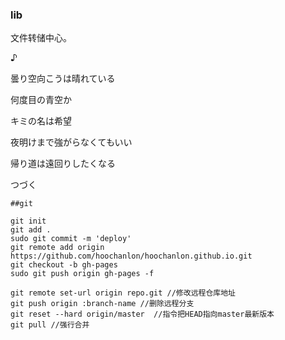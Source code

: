 ### lib

文件转储中心。

♪ 

曇り空向こうは晴れている

何度目の青空か

キミの名は希望

夜明けまで強がらなくてもいい

帰り道は遠回りしたくなる

つづく

```
##git

git init
git add .
sudo git commit -m 'deploy'
git remote add origin https://github.com/hoochanlon/hoochanlon.github.io.git
git checkout -b gh-pages
sudo git push origin gh-pages -f

git remote set-url origin repo.git //修改远程仓库地址
git push origin :branch-name //删除远程分支
git reset --hard origin/master  //指令把HEAD指向master最新版本
git pull //强行合并

```

